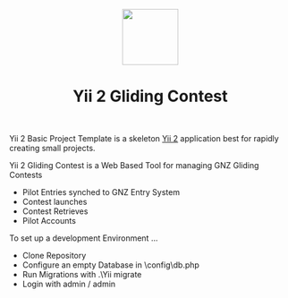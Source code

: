 <p align="center">
    <a href="https://github.com/yiisoft" target="_blank">
        <img src="https://avatars0.githubusercontent.com/u/993323" height="100px">
    </a>
    <h1 align="center">Yii 2 Gliding Contest</h1>
    <br>
</p>

Yii 2 Basic Project Template is a skeleton [Yii 2](http://www.yiiframework.com/) application best for
rapidly creating small projects.

Yii 2 Gliding Contest is a Web Based Tool for managing GNZ Gliding Contests

- Pilot Entries synched to GNZ Entry System
- Contest launches
- Contest Retrieves
- Pilot Accounts

To set up a development Environment ...

- Clone Repository
- Configure an empty Database in \config\db.php
- Run Migrations with .\Yii migrate
- Login with admin / admin